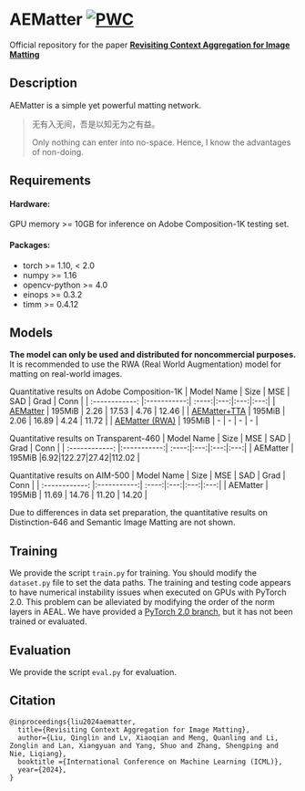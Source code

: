 # AEMatter [![PWC](https://img.shields.io/endpoint.svg?url=https://paperswithcode.com/badge/rethinking-context-aggregation-in-natural/image-matting-on-composition-1k-1)](https://paperswithcode.com/sota/image-matting-on-composition-1k-1?p=rethinking-context-aggregation-in-natural)

Official repository for the paper [**Revisiting Context Aggregation for Image Matting**](https://arxiv.org/abs/2304.01171)

## Description

AEMatter is a simple yet powerful matting network. 
> 无有入无间，吾是以知无为之有益。
> 
> Only nothing can enter into no-space. Hence, I know the advantages of non-doing.

## Requirements
#### Hardware:

GPU memory >= 10GB for inference on Adobe Composition-1K testing set.

#### Packages:

- torch >= 1.10, < 2.0
- numpy >= 1.16
- opencv-python >= 4.0
- einops >= 0.3.2
- timm >= 0.4.12

## Models
**The model can only be used and distributed for noncommercial purposes.** It is recommended to use the RWA (Real World Augmentation) model for matting on real-world images.

Quantitative results on Adobe Composition-1K
| Model Name  |   Size   | MSE | SAD | Grad | Conn |
| :------------: |:-----------:| :----:|:---:|:---:|:---:|
| [AEMatter](https://mega.nz/file/7N4AEKrS#L4h3Cm2qLMMbwBGm1lyGOmVDTXJwDMAi4BlBauqNHrI) | 195MiB | 2.26 | 17.53 | 4.76 | 12.46 |
| [AEMatter+TTA](https://mega.nz/file/7N4AEKrS#L4h3Cm2qLMMbwBGm1lyGOmVDTXJwDMAi4BlBauqNHrI) | 195MiB | 2.06 | 16.89 | 4.24 | 11.72 |
| [AEMatter (RWA)](https://mega.nz/file/OEAhHAwB#jt_qn4v5RA1nNX4URDCjqDUA0Xu-UILRJJq9CCB13dk) | 195MiB | - | - | - | - |

Quantitative results on Transparent-460
| Model Name  |   Size   | MSE | SAD | Grad | Conn |
| :------------: |:-----------:| :----:|:---:|:---:|:---:|
| AEMatter | 195MiB |6.92|122.27|27.42|112.02 |

Quantitative results on AIM-500
| Model Name  |   Size   | MSE | SAD | Grad | Conn |
| :------------: |:-----------:| :----:|:---:|:---:|:---:|
| AEMatter | 195MiB | 11.69 | 14.76 | 11.20 | 14.20 | 

Due to differences in data set preparation, the quantitative results on Distinction-646 and Semantic Image Matting are not shown.

## Training
We provide the script `train.py`  for training. You should modify the `dataset.py` file to set the data paths. The training and testing code appears to have numerical instability issues when executed on GPUs with PyTorch 2.0. This problem can be alleviated by modifying the order of the norm layers in AEAL. We have provided a [PyTorch 2.0 branch](https://github.com/aipixel/AEMatter/tree/Pytorch2.0), but it has not been trained or evaluated.

## Evaluation
We provide the script `eval.py`  for evaluation.

## Citation
```
@inproceedings{liu2024aematter,
  title={Revisiting Context Aggregation for Image Matting},
  author={Liu, Qinglin and Lv, Xiaoqian and Meng, Quanling and Li, Zonglin and Lan, Xiangyuan and Yang, Shuo and Zhang, Shengping and Nie, Liqiang},
  booktitle ={International Conference on Machine Learning (ICML)},
  year={2024},
}
```


